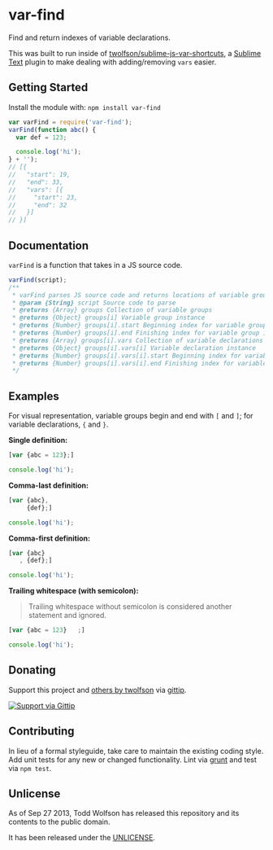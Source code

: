 # var-find

Find and return indexes of variable declarations.

This was built to run inside of [twolfson/sublime-js-var-shortcuts][], a [Sublime Text][] plugin to make dealing with adding/removing `vars` easier.

[twolfson/sublime-js-var-shortcuts]: https://github.com/twolfson/sublime-js-var-shortcuts
[Sublime Text]: http://sublimetext.com/

## Getting Started
Install the module with: `npm install var-find`

```javascript
var varFind = require('var-find');
varFind(function abc() {
  var def = 123;

  console.log('hi');
} + '');
// [{
//   "start": 19,
//   "end": 33,
//   "vars": [{
//     "start": 23,
//     "end": 32
//   }]
// }]
```

## Documentation
`varFind` is a function that takes in a JS source code.

```js
varFind(script);
/**
 * varFind parses JS source code and returns locations of variable groups and declarations
 * @param {String} script Source code to parse
 * @returns {Array} groups Collection of variable groups
 * @returns {Object} groups[i] Variable group instance
 * @returns {Number} groups[i].start Beginning index for variable group instance
 * @returns {Number} groups[i].end Finishing index for variable group instance
 * @returns {Array} groups[i].vars Collection of variable declarations
 * @returns {Object} groups[i].vars[i] Variable declaration instance
 * @returns {Number} groups[i].vars[i].start Beginning index for variable declaration instance
 * @returns {Number} groups[i].vars[i].end Finishing index for variable declaration instance
 */
```

## Examples
For visual representation, variable groups begin and end with `[` and `]`; for variable declarations, `{` and `}`.

**Single definition:**

```js
[var {abc = 123};]

console.log('hi');
```

**Comma-last definition:**

```js
[var {abc},
     {def};]

console.log('hi');
```

**Comma-first definition:**

```js
[var {abc}
   , {def};]

console.log('hi');
```

**Trailing whitespace (with semicolon):**

> Trailing whitespace without semicolon is considered another statement and ignored.

```js
[var {abc = 123}   ;]

console.log('hi');
```

## Donating
Support this project and [others by twolfson][gittip] via [gittip][].

[![Support via Gittip][gittip-badge]][gittip]

[gittip-badge]: https://rawgithub.com/twolfson/gittip-badge/master/dist/gittip.png
[gittip]: https://www.gittip.com/twolfson/

## Contributing
In lieu of a formal styleguide, take care to maintain the existing coding style. Add unit tests for any new or changed functionality. Lint via [grunt](https://github.com/gruntjs/grunt) and test via `npm test`.

## Unlicense
As of Sep 27 2013, Todd Wolfson has released this repository and its contents to the public domain.

It has been released under the [UNLICENSE][].

[UNLICENSE]: UNLICENSE
